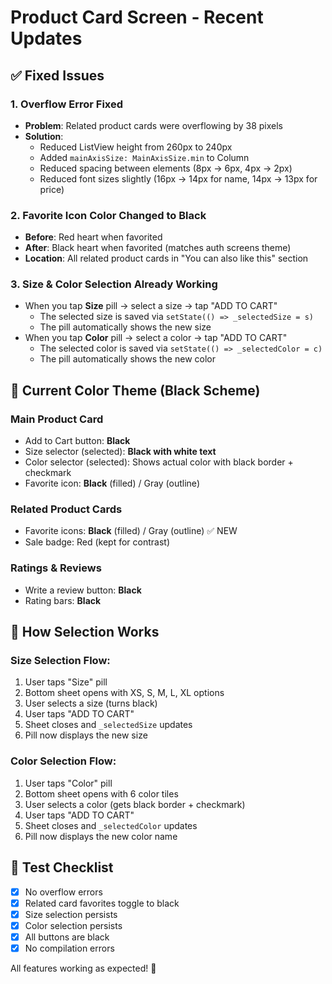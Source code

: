 # Product Card Screen - Recent Updates

## ✅ Fixed Issues

### 1. **Overflow Error Fixed**
- **Problem**: Related product cards were overflowing by 38 pixels
- **Solution**: 
  - Reduced ListView height from 260px to 240px
  - Added `mainAxisSize: MainAxisSize.min` to Column
  - Reduced spacing between elements (8px → 6px, 4px → 2px)
  - Reduced font sizes slightly (16px → 14px for name, 14px → 13px for price)

### 2. **Favorite Icon Color Changed to Black**
- **Before**: Red heart when favorited
- **After**: Black heart when favorited (matches auth screens theme)
- **Location**: All related product cards in "You can also like this" section

### 3. **Size & Color Selection Already Working**
- When you tap **Size** pill → select a size → tap "ADD TO CART"
  - The selected size is saved via `setState(() => _selectedSize = s)`
  - The pill automatically shows the new size
- When you tap **Color** pill → select a color → tap "ADD TO CART"
  - The selected color is saved via `setState(() => _selectedColor = c)`
  - The pill automatically shows the new color

## 🎨 Current Color Theme (Black Scheme)

### Main Product Card
- Add to Cart button: **Black**
- Size selector (selected): **Black with white text**
- Color selector (selected): Shows actual color with black border + checkmark
- Favorite icon: **Black** (filled) / Gray (outline)

### Related Product Cards
- Favorite icons: **Black** (filled) / Gray (outline) ✅ NEW
- Sale badge: Red (kept for contrast)

### Ratings & Reviews
- Write a review button: **Black**
- Rating bars: **Black**

## 🔄 How Selection Works

### Size Selection Flow:
1. User taps "Size" pill
2. Bottom sheet opens with XS, S, M, L, XL options
3. User selects a size (turns black)
4. User taps "ADD TO CART"
5. Sheet closes and `_selectedSize` updates
6. Pill now displays the new size

### Color Selection Flow:
1. User taps "Color" pill
2. Bottom sheet opens with 6 color tiles
3. User selects a color (gets black border + checkmark)
4. User taps "ADD TO CART"
5. Sheet closes and `_selectedColor` updates
6. Pill now displays the new color name

## 📱 Test Checklist

- [x] No overflow errors
- [x] Related card favorites toggle to black
- [x] Size selection persists
- [x] Color selection persists
- [x] All buttons are black
- [x] No compilation errors

All features working as expected! 🚀

